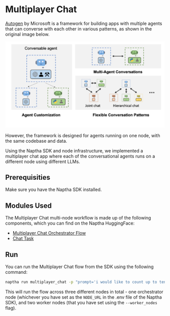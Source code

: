 # Multiplayer Chat

[Autogen](https://microsoft.github.io/autogen/docs/Getting-Started) by Microsoft is a framework for building apps with multiple agents that can converse with each other in various patterns, as shown in the original image below.

![](/img/autogen.png)

However, the framework is designed for agents running on one node, with the same codebase and data.

Using the Naptha SDK and node infrastructure, we implemented a multiplayer chat app where each of the conversational agents runs on a different node using different LLMs. 

## Prerequisities

Make sure you have the Naptha SDK installed. 

## Modules Used

The Multiplayer Chat multi-node workflow is made up of the following components, which you can find on the Naptha HuggingFace:

* [Multiplayer Chat Orchestrator Flow](https://huggingface.co/NapthaAI/multiplayer_chat/tree/v0.6)
* [Chat Task](https://github.com/NapthaAI/module_chat/tree/v0.4)

## Run

You can run the Multiplayer Chat flow from the SDK using the following command:

```bash
naptha run multiplayer_chat -p "prompt='i would like to count up to ten, one number at a time. ill start. one.'" --worker_nodes "http://node.naptha.ai:7001,http://node1.naptha.ai:7001"
```

This will run the flow across three different nodes in total - one orchestrator node (whichever you have set as the ```NODE_URL``` in the .env file of the Naptha SDK), and two worker nodes (that you have set using the ```--worker_nodes``` flag).